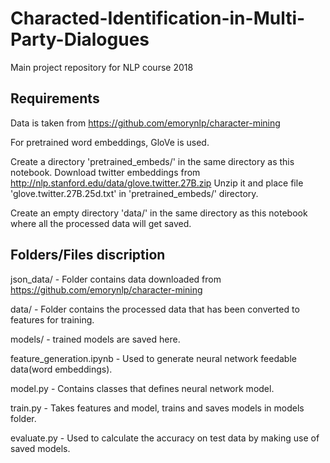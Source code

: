 # Characted-Identification-in-Multi-Party-Dialogues

Main project repository for NLP course 2018

## Requirements

Data is taken from https://github.com/emorynlp/character-mining

For pretrained word embeddings, GloVe is used.

Create a directory 'pretrained_embeds/' in the same directory as this notebook.
Download twitter embeddings from http://nlp.stanford.edu/data/glove.twitter.27B.zip
Unzip it and place file 'glove.twitter.27B.25d.txt' in 'pretrained_embeds/' directory.

Create an empty directory 'data/' in the same directory as this notebook where all the processed data will get saved.

## Folders/Files discription

json_data/ - Folder contains data downloaded from https://github.com/emorynlp/character-mining

data/ - Folder contains the processed data that has been converted to features for training.

models/ - trained models are saved here.

feature_generation.ipynb - Used to generate neural network feedable data(word embeddings).

model.py - Contains classes that defines neural network model.

train.py - Takes features and model, trains and saves models in models folder.

evaluate.py - Used to calculate the accuracy on test data by making use of saved models.
